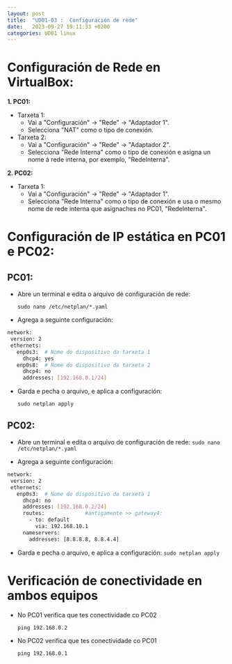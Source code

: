 ```yaml
---
layout: post
title:  "UD01-03 :  Configuración de rede"
date:   2023-09-27 19:11:33 +0200
categories: UD01 linux
---
```

#  Configuración de Rede en VirtualBox:
**1. PC01:**

* Tarxeta 1:
  * Vai a "Configuración" -> "Rede" -> "Adaptador 1".
  * Selecciona "NAT" como o tipo de conexión.
* Tarxeta 2:
  * Vai a "Configuración" -> "Rede" -> "Adaptador 2".
  * Selecciona "Rede Interna" como o tipo de conexión e asigna un nome á rede interna, por exemplo, "RedeInterna".

**2. PC02:**

* Tarxeta 1:
  * Vai a "Configuración" -> "Rede" -> "Adaptador 1".
  * Selecciona "Rede Interna" como o tipo de conexión e usa o mesmo nome de rede interna que asignaches no PC01, "RedeInterna".

#  Configuración de IP estática en PC01 e PC02:
## PC01:

* Abre un terminal e edita o arquivo de configuración de rede:
  
  ```sudo nano /etc/netplan/*.yaml```

* Agrega a seguinte configuración:
 ```bash
network:
  version: 2
  ethernets:
    enp0s3:  # Nome do dispositivo da tarxeta 1
      dhcp4: yes
    enp0s8:  # Nome do dispositivo da tarxeta 2
      dhcp4: no
      addresses: [192.168.0.1/24]
 ```

 * Garda e pecha o arquivo, e aplica a configuración:
 
   ```sudo netplan apply ```

## PC02: 
* Abre un terminal e edita o arquivo de configuración de rede:  ```sudo nano /etc/netplan/*.yaml ```

 * Agrega a seguinte configuración:

 ```bash
network:
  version: 2
  ethernets:
    enp0s3:  # Nome do dispositivo da tarxeta 1
      dhcp4: no
      addresses: [192.168.0.2/24]
      routes:             #antigamente >> gateway4:
        - to: default
          via: 192.168.10.1
      nameservers:
        addresses: [8.8.8.8, 8.8.4.4]

 ```

 * Garda e pecha o arquivo, e aplica a configuración:
 ```sudo netplan apply ```

# Verificación de conectividade en ambos equipos

 * No PC01 verifica que tes conectividade co PC02
  
    ```ping 192.168.0.2 ```

 * No PC02 verifica que tes conectividade co PC01
  
    ```ping 192.168.0.1 ```

